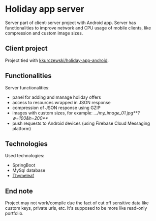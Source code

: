 
# Holiday app server

Server part of client-server project with Android app. Server has functionalities to improve network and CPU usage of mobile clients, like compression and custom image sizes.

## Client project

Project tied with [kkurczewski/holiday-app-android](https://github.com/kkurczewski/holiday-app-android).

## Functionalities

Server functionalities:
* panel for adding and manage holiday offers
* access to resources wrapped in JSON response
* compression of JSON response using GZIP
* images with custom sizes, for example: _.../my_image_01.jpg**?w=100&h=200**_
* push requests to Android devices (using Firebase Cloud Messaging platform)

## Technologies

Used technologies:
* SpringBoot
* MySql database
* [Thymeleaf](http://www.thymeleaf.org/)

## End note

Project may not work/compile due the fact of cut off sensitive data like custom keys, private urls, etc. It's supposed to be more like read-only portfolio.
